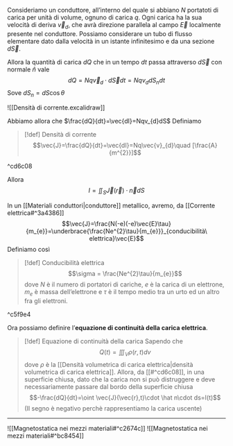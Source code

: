 Consideriamo un conduttore, all’interno del quale si abbiano $N$ portatoti di carica per unità di volume, ognuno di carica $q$.
Ogni carica ha la sua velocità di deriva $\vec{v}_{d}$, che avrà direzione parallela al campo $\vec{E}$ localmente presente nel conduttore. 
Possiamo considerare un tubo di flusso elementare dato dalla velocità in un istante infinitesimo e da una sezione $d\vec{S}$.

Allora la quantità di carica $dQ$ che in un tempo $dt$ passa attraverso $d\vec{S}$ con normale $\hat{n}$ vale
$$dQ = Nq\vec{v}_{d}\cdot d\vec{S}dt=Nqv_{d}dS_{n}dt$$
Sove $dS_{n}=dS\cos \theta$

![[Densità di corrente.excalidraw]]

Abbiamo allora che $\frac{dQ}{dt}=\vec{dI}=Nqv_{d}dS$
Definiamo

>[!def] Densità di corrente
>$$\vec{J}=\frac{dQ}{dt}=\vec{dI}=Nq\vec{v}_{d}\quad [\frac{A}{m^{2}}]$$

^cd6c08

Allora $$I = \iint_{S}\vec{J}(\vec{r})\cdot \vec{n}dS$$


In un [[Materiali conduttori|conduttore]] metallico, avremo, da [[Corrente elettrica#^3a4386]]
$$\vec{J}=\frac{N(-e)(-e)\vec{E}\tau}{m_{e}}=\underbrace{\frac{Ne^{2}\tau}{m_{e}}}_{conducibilità\ elettrica}\vec{E}$$
Definiamo così
>[!def] Conducibilità elettrica
>$$\sigma = \frac{Ne^{2}\tau}{m_{e}}$$
>dove $N$ è il numero di portatori di cariche, $e$ è la carica di un elettrone, $m_{e}$ è massa dell’elettrone e $\tau$ è il tempo medio tra un urto ed un altro fra gli elettroni.

^c5f9e4

Ora possiamo definire l’**equazione di continuità della carica elettrica**.
>[!def] Equazione di continuità della carica
>Sapendo che $$Q(t)=\iiint_V\rho({r,t})dv$$
>dove $\rho$ è la [[Densità volumetrica di carica elettrica|densità volumetrica di carica elettrica]].
>Allora, da [[#^cd6c08]], in una superficie chiusa, dato che la carica non si può distruggere e deve necessariamente passare dal bordo della superficie chiusa
>$$-\frac{dQ}{dt}=\oint \vec{J}(\vec{r},t)\cdot \hat n\cdot ds=I(t)$$
>(Il segno è negativo perchè rappresentiamo la carica uscente)

---
![[Magnetostatica nei mezzi materiali#^c2674c]]
![[Magnetostatica nei mezzi materiali#^bc8454]]

